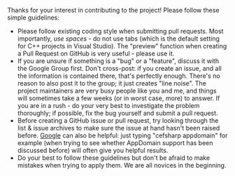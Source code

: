 Thanks for your interest in contributing to the project! Please follow these simple guidelines:

- Please follow existing coding style when submitting pull requests. Most importantly, *use spaces* - do not use tabs (which is the default setting for C++ projects in Visual Studio). The "preview" function when creating a Pull Request on GitHub is very useful - please use it.
- If you are unsure if something is a "bug" or a "feature", discuss it with the Google Group first. Don't cross-post: if you create an issue, and all the information is contained there, that's perfectly enough. There's no reason to also post it to the group; it just creates "line noise". The project maintainers are very busy people like you and me, and things will sometimes take a few weeks (or in worst case, more) to answer. If you are in a rush - do your very best to investigate the problem thoroughly; if possible, fix the bug yourself and submit a pull request.
- Before creating a GitHub issue or pull request, try looking through the list & issue archives to make sure the issue at hand hasn't been raised before. [Google](http://www.google.com) can also be helpful: just typing "cefsharp appdomain" for example (when trying to see whether AppDomain support has been discussed before) will often give you helpful results.
- Do your best to follow these guidelines but don't be afraid to make mistakes when trying to apply them. We are all novices in the beginning.
